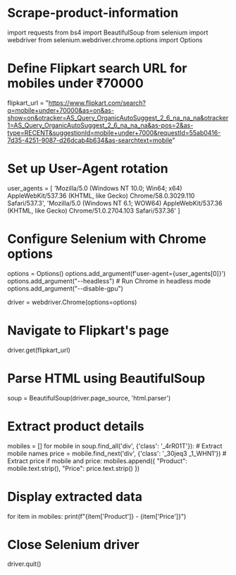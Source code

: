 # Scrape-product-information
 import requests
from bs4 import BeautifulSoup
from selenium import webdriver
from selenium.webdriver.chrome.options import Options

# Define Flipkart search URL for mobiles under ₹70000
flipkart_url = "https://www.flipkart.com/search?q=mobile+under+70000&as=on&as-show=on&otracker=AS_Query_OrganicAutoSuggest_2_6_na_na_na&otracker1=AS_Query_OrganicAutoSuggest_2_6_na_na_na&as-pos=2&as-type=RECENT&suggestionId=mobile+under+7000&requestId=55ab0416-7d35-4251-9087-d26dcab4b634&as-searchtext=mobile"

# Set up User-Agent rotation
user_agents = [
    'Mozilla/5.0 (Windows NT 10.0; Win64; x64) AppleWebKit/537.36 (KHTML, like Gecko) Chrome/58.0.3029.110 Safari/537.3',
    'Mozilla/5.0 (Windows NT 6.1; WOW64) AppleWebKit/537.36 (KHTML, like Gecko) Chrome/51.0.2704.103 Safari/537.36'
]

# Configure Selenium with Chrome options
options = Options()
options.add_argument(f'user-agent={user_agents[0]}')
options.add_argument("--headless")  # Run Chrome in headless mode
options.add_argument("--disable-gpu")

driver = webdriver.Chrome(options=options)

# Navigate to Flipkart's page
driver.get(flipkart_url)

# Parse HTML using BeautifulSoup
soup = BeautifulSoup(driver.page_source, 'html.parser')

# Extract product details
mobiles = []
for mobile in soup.find_all('div', {'class': '_4rR01T'}):  # Extract mobile names
    price = mobile.find_next('div', {'class': '_30jeq3 _1_WHN1'})  # Extract price
    if mobile and price:
        mobiles.append({
            "Product": mobile.text.strip(),
            "Price": price.text.strip()
        })

# Display extracted data
for item in mobiles:
    print(f"{item['Product']} - {item['Price']}")

# Close Selenium driver
driver.quit()

